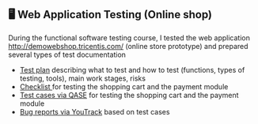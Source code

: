 ## 🖥️ Web Application Testing (Online shop)

During the functional software testing course, I tested the web application http://demowebshop.tricentis.com/ (online store prototype) and prepared several types of test documentation

 <ul>
<li>  <a href="https://docs.google.com/spreadsheets/d/1aIxdNx_zcFSusaH1i6t6CiDXoSZximVW-fcCSYKZPps/edit?usp=sharing">Test plan</a> describing what to test and how to test (functions, types of testing, tools), main work stages, risks </li> 
<li>  <a href="https://docs.google.com/spreadsheets/d/1k11bWBPtWIbkXBS8-CsFoEjCjgIuzOL-QxPiPOmzHwk/edit?usp=sharing"> Checklist </a> for testing the shopping cart and the payment module </li>
<li> <a href="https://drive.google.com/file/d/1jCqOO_MJOCZ-IxII6nqrte_uFHQvxXPd/view?usp=sharing">Test cases via QASE</a> for testing the shopping cart and the payment module  </li>
<li>  <a href="https://drive.google.com/file/d/1qxvVSPraRe3BmxnKGl0B_Kx1ZXBqJPzG/view?usp=sharing">Bug reports via YouTrack</a> based on test cases </li>
</ul>
